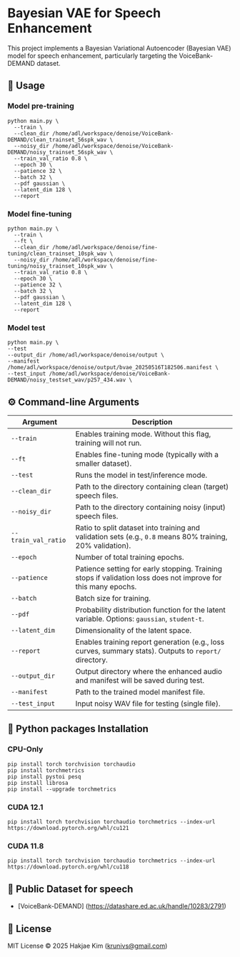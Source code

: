 # Bayesian VAE for Speech Enhancement
This project implements a Bayesian Variational Autoencoder (Bayesian VAE) model for speech enhancement, particularly targeting the VoiceBank-DEMAND dataset.

## 🚀 Usage
### Model pre-training
```
python main.py \
  --train \
  --clean_dir /home/adl/workspace/denoise/VoiceBank-DEMAND/clean_trainset_56spk_wav \
  --noisy_dir /home/adl/workspace/denoise/VoiceBank-DEMAND/noisy_trainset_56spk_wav \
  --train_val_ratio 0.8 \
  --epoch 30 \
  --patience 32 \
  --batch 32 \
  --pdf gaussian \
  --latent_dim 128 \
  --report
```

### Model fine-tuning
```
python main.py \
  --train \
  --ft \
  --clean_dir /home/adl/workspace/denoise/fine-tuning/clean_trainset_10spk_wav \
  --noisy_dir /home/adl/workspace/denoise/fine-tuning/noisy_trainset_10spk_wav \
  --train_val_ratio 0.8 \
  --epoch 30 \
  --patience 32 \
  --batch 32 \
  --pdf gaussian \
  --latent_dim 128 \
  --report
```

### Model test
```
python main.py \
--test
--output_dir /home/adl/workspace/denoise/output \
--manifest /home/adl/workspace/denoise/output/bvae_20250516T182506.manifest \
--test_input /home/adl/workspace/denoise/VoiceBank-DEMAND/noisy_testset_wav/p257_434.wav \
```

## ⚙️ Command-line Arguments

| Argument | Description |
|----------|-------------|
| `--train` | Enables training mode. Without this flag, training will not run. |
| `--ft` | Enables fine-tuning mode (typically with a smaller dataset). |
| `--test` | Runs the model in test/inference mode. |
| `--clean_dir` | Path to the directory containing clean (target) speech files. |
| `--noisy_dir` | Path to the directory containing noisy (input) speech files. |
| `--train_val_ratio` | Ratio to split dataset into training and validation sets (e.g., `0.8` means 80% training, 20% validation). |
| `--epoch` | Number of total training epochs. |
| `--patience` | Patience setting for early stopping. Training stops if validation loss does not improve for this many epochs. |
| `--batch` | Batch size for training. |
| `--pdf` | Probability distribution function for the latent variable. Options: `gaussian`, `student-t`. |
| `--latent_dim` | Dimensionality of the latent space. |
| `--report` | Enables training report generation (e.g., loss curves, summary stats). Outputs to `report/` directory. |
| `--output_dir` | Output directory where the enhanced audio and manifest will be saved during test. |
| `--manifest` | Path to the trained model manifest file. |
| `--test_input` | Input noisy WAV file for testing (single file). |

## 🚀 Python packages Installation
### CPU-Only
```
pip install torch torchvision torchaudio
pip install torchmetrics
pip install pystoi pesq
pip install librosa
pip install --upgrade torchmetrics
```

### CUDA 12.1
```
pip install torch torchvision torchaudio torchmetrics --index-url https://download.pytorch.org/whl/cu121
```

### CUDA 11.8
```
pip install torch torchvision torchaudio torchmetrics --index-url https://download.pytorch.org/whl/cu118
```

## 📂 Public Dataset for speech 
- [VoiceBank-DEMAND] (https://datashare.ed.ac.uk/handle/10283/2791)

## 📄 License
MIT License © 2025 Hakjae Kim (krunivs@gmail.com)
